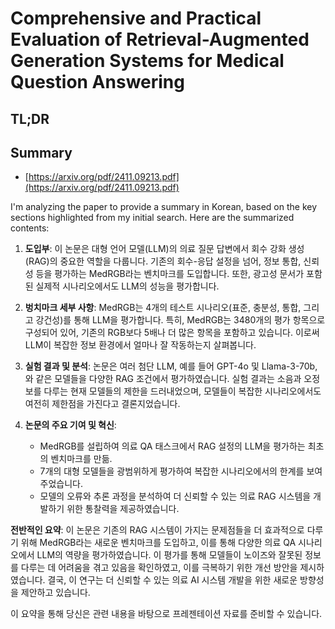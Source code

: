 # Comprehensive and Practical Evaluation of Retrieval-Augmented Generation Systems for Medical Question Answering
## TL;DR
## Summary
- [https://arxiv.org/pdf/2411.09213.pdf](https://arxiv.org/pdf/2411.09213.pdf)

I'm analyzing the paper to provide a summary in Korean, based on the key sections highlighted from my initial search. Here are the summarized contents:

1. **도입부**:
   이 논문은 대형 언어 모델(LLM)의 의료 질문 답변에서 회수 강화 생성(RAG)의 중요한 역할을 다룹니다. 기존의 회수-응답 설정을 넘어, 정보 통합, 신뢰성 등을 평가하는 MedRGB라는 벤치마크를 도입합니다. 또한, 광고성 문서가 포함된 실제적 시나리오에서도 LLM의 성능을 평가합니다.

2. **벙치마크 세부 사항**:
   MedRGB는 4개의 테스트 시나리오(표준, 충분성, 통합, 그리고 강건성)를 통해 LLM을 평가합니다. 특히, MedRGB는 3480개의 평가 항목으로 구성되어 있어, 기존의 RGB보다 5배나 더 많은 항목을 포함하고 있습니다. 이로써 LLM이 복잡한 정보 환경에서 얼마나 잘 작동하는지 살펴봅니다.

3. **실험 결과 및 분석**:
   논문은 여러 첨단 LLM, 예를 들어 GPT-4o 및 Llama-3-70b,와 같은 모델들을 다양한 RAG 조건에서 평가하였습니다. 실험 결과는 소음과 오정보를 다루는 현재 모델들의 제한을 드러내었으며, 모델들이 복잡한 시나리오에서도 여전히 제한점을 가진다고 결론지었습니다.

4. **논문의 주요 기여 및 혁신**:
   - MedRGB를 설립하여 의료 QA 태스크에서 RAG 설정의 LLM을 평가하는 최초의 벤치마크를 만듦.
   - 7개의 대형 모델들을 광범위하게 평가하여 복잡한 시나리오에서의 한계를 보여주었습니다.
   - 모델의 오류와 추론 과정을 분석하여 더 신뢰할 수 있는 의료 RAG 시스템을 개발하기 위한 통찰력을 제공하였습니다.

**전반적인 요약**:
이 논문은 기존의 RAG 시스템이 가지는 문제점들을 더 효과적으로 다루기 위해 MedRGB라는 새로운 벤치마크를 도입하고, 이를 통해 다양한 의료 QA 시나리오에서 LLM의 역량을 평가하였습니다. 이 평가를 통해 모델들이 노이즈와 잘못된 정보를 다루는 데 어려움을 겪고 있음을 확인하였고, 이를 극복하기 위한 개선 방안을 제시하였습니다. 결국, 이 연구는 더 신뢰할 수 있는 의료 AI 시스템 개발을 위한 새로운 방향성을 제안하고 있습니다. 

이 요약을 통해 당신은 관련 내용을 바탕으로 프레젠테이션 자료를 준비할 수 있습니다.